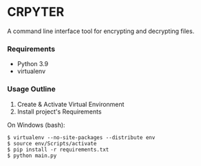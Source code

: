 # CRPYTER
A command line interface tool for encrypting and decrypting files.

### Requirements
- Python 3.9
- virtualenv

### Usage Outline
1. Create & Activate Virtual Environment
2. Install project's Requirements

On Windows (bash):
~~~
$ virtualenv --no-site-packages --distribute env
$ source env/Scripts/activate
$ pip install -r requirements.txt
$ python main.py
~~~
